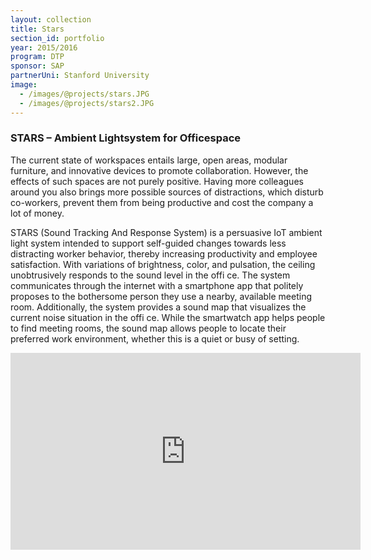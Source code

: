 ```yaml
---
layout: collection
title: Stars
section_id: portfolio
year: 2015/2016
program: DTP
sponsor: SAP
partnerUni: Stanford University
image:
  - /images/@projects/stars.JPG
  - /images/@projects/stars2.JPG
---
```


### STARS – Ambient Lightsystem for Officespace

The current state of workspaces entails large, open areas, modular furniture, and innovative devices to promote collaboration. However, the effects of such spaces are not purely positive. Having more colleagues around you also brings more possible sources of distractions, which disturb co-workers, prevent them from being productive  and cost the company a lot of money.

STARS (Sound Tracking And Response System) is a persuasive IoT ambient light system intended to support self-guided changes towards less distracting worker behavior, thereby increasing productivity and employee satisfaction. With variations of brightness, color, and pulsation, the ceiling unobtrusively responds to the sound level in the offi ce. The system communicates through the internet with a smartphone app that politely proposes to the bothersome person they use a nearby, available meeting room. Additionally, the system provides a sound map that visualizes the current noise situation in the offi ce. While the smartwatch app helps people to find meeting rooms, the sound map allows people to locate their preferred work  environment, whether this is a quiet or busy of setting.

<iframe width="560" height="315" src="https://www.youtube.com/embed/aRCl1EFWlGw" frameborder="0" allow="accelerometer; autoplay; encrypted-media; gyroscope; picture-in-picture" allowfullscreen></iframe>
